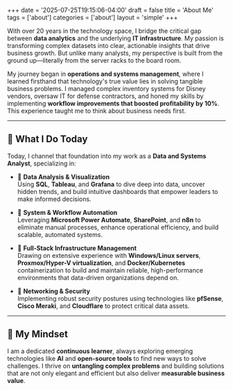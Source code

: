 +++
date = '2025-07-25T19:15:06-04:00'
draft = false
title = 'About Me'
tags = ['about']
categories = ['about']
layout = 'simple'
+++

With over 20 years in the technology space, I bridge the critical gap between **data analytics** and the underlying **IT infrastructure**. My passion is transforming complex datasets into clear, actionable insights that drive business growth. But unlike many analysts, my perspective is built from the ground up—literally from the server racks to the board room.

My journey began in **operations and systems management**, where I learned firsthand that technology's true value lies in solving tangible business problems. I managed complex inventory systems for Disney vendors, oversaw IT for defense contractors, and honed my skills by implementing **workflow improvements that boosted profitability by 10%**. This experience taught me to think about business needs first.

---

## 💼 What I Do Today

Today, I channel that foundation into my work as a **Data and Systems Analyst**, specializing in:

- 🔹 **Data Analysis & Visualization**  
  Using **SQL**, **Tableau**, and **Grafana** to dive deep into data, uncover hidden trends, and build intuitive dashboards that empower leaders to make informed decisions.

- 🔹 **System & Workflow Automation**  
  Leveraging **Microsoft Power Automate**, **SharePoint**, and **n8n** to eliminate manual processes, enhance operational efficiency, and build scalable, automated systems.

- 🔹 **Full-Stack Infrastructure Management**  
  Drawing on extensive experience with **Windows/Linux servers**, **Proxmox/Hyper-V virtualization**, and **Docker/Kubernetes** containerization to build and maintain reliable, high-performance environments that data-driven organizations depend on.

- 🔹 **Networking & Security**  
  Implementing robust security postures using technologies like **pfSense**, **Cisco Meraki**, and **Cloudflare** to protect critical data assets.

---

## 🔧 My Mindset

I am a dedicated **continuous learner**, always exploring emerging technologies like **AI** and **open-source tools** to find new ways to solve challenges. I thrive on **untangling complex problems** and building solutions that are not only elegant and efficient but also deliver **measurable business value**.
